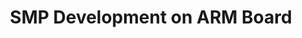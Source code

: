 ---
categories:
- bkk19
description: '> This session is describes about SMP Development on ARM boards, locates
  code from Boot code to Kernel code and back to Platform code specifies the SMP Initialization.'
future_image:
  featured: 'true'
  path: /assets/images/featured-images/bkk19/BKK19-301.png
session_attendee_num: '6'
session_id: BKK19-301
session_room: Session Room 3 (Lotus 10)
session_slot:
  end_time: '2019-04-03 08:25:00'
  start_time: '2019-04-03 08:00:00'
session_speakers:
- speaker_bio: Embedded Linux Kernel Engineer working from last 12 years in Linux
    Kernel, Device Drivers, Boot Loaders, Board Bringup, Kernel Developement
  speaker_company: Cavium Networks Pvt Ltd
  speaker_image: /assets/images/speakers/bkk19/SatishKumar.jpg
  speaker_location: Bengaluru Area, India
  speaker_name: Satish Kumar
  speaker_position: Techcinal Lead in Cavium Networks
  speaker_username: gsatish.ldd
session_track: Arm on Arm
tag: session
tags:
- Arm on Arm
title: SMP Development on ARM Board
---
